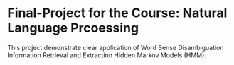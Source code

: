 # Final-Project for the Course: Natural Language Prcoessing
This project demonstrate clear application of Word Sense Disambiguation Information Retrieval and Extraction Hidden Markov Models (HMM).
